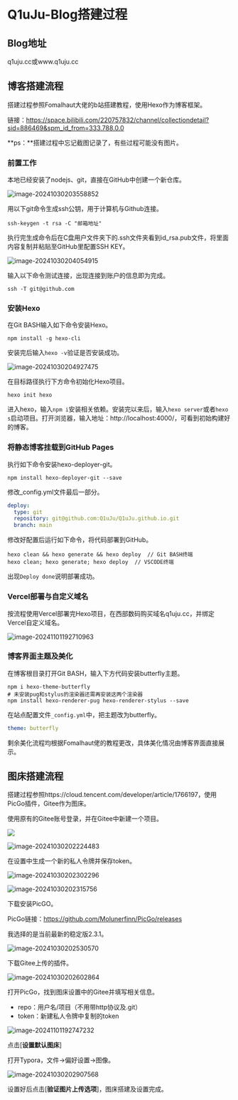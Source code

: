 <meta name="referrer" content="no-referrer" />

# Q1uJu-Blog搭建过程

## Blog地址

q1uju.cc或www.q1uju.cc

## 博客搭建流程

搭建过程参照Fomalhaut大佬的b站搭建教程，使用Hexo作为博客框架。

链接：https://space.bilibili.com/220757832/channel/collectiondetail?sid=886469&spm_id_from=333.788.0.0

**ps：**搭建过程中忘记截图记录了，有些过程可能没有图片。

### 前置工作

本地已经安装了nodejs、git，直接在GitHub中创建一个新仓库。

![image-20241030203558852](https://gitee.com/Q1uJu/picture_bed/raw/master/image-20241030203558852.png)

用以下git命令生成ssh公钥，用于计算机与Github连接。

```shell
ssh-keygen -t rsa -C "邮箱地址"
```

执行完生成命令后在C盘用户文件夹下的.ssh文件夹看到id_rsa.pub文件，将里面内容复制并粘贴至GitHub里配置SSH KEY。

![image-20241030204054915](https://gitee.com/Q1uJu/picture_bed/raw/master/image-20241030204054915.png)

输入以下命令测试连接，出现连接到账户的信息即为完成。

```shell
ssh -T git@github.com
```

### 安装Hexo

在Git BASH输入如下命令安装Hexo。

```shell
npm install -g hexo-cli
```

安装完后输入`hexo -v`验证是否安装成功。

![image-20241030204927475](https://gitee.com/Q1uJu/picture_bed/raw/master/image-20241030204927475.png)

在目标路径执行下方命令初始化Hexo项目。

```shell
hexo init hexo
```

进入hexo，输入`npm i`安装相关依赖。安装完以来后，输入`hexo server`或者`hexo s`启动项目。打开浏览器，输入地址：http://localhost:4000/，可看到初始构建好的博客。

### 将静态博客挂载到GitHub Pages

执行如下命令安装hexo-deployer-git。

```shell
npm install hexo-deployer-git --save
```

修改_config.yml文件最后一部分。

```yaml
deploy:
  type: git
  repository: git@github.com:Q1uJu/Q1uJu.github.io.git
  branch: main
```

修改好配置后运行如下命令，将代码部署到GitHub。

```shell
hexo clean && hexo generate && hexo deploy  // Git BASH终端
hexo clean; hexo generate; hexo deploy  // VSCODE终端
```

出现`Deploy done`说明部署成功。

### Vercel部署与自定义域名

按流程使用Vercel部署完Hexo项目，在西部数码购买域名q1uju.cc，并绑定Vercel自定义域名。

![image-20241101192710963](https://gitee.com/Q1uJu/picture_bed/raw/master/image-20241101192710963.png)

### 博客界面主题及美化

在博客根目录打开Git BASH，输入下方代码安装butterfly主题。

```shell
npm i hexo-theme-butterfly
# 未安装pug和stylus的渲染器还需再安装这两个渲染器
npm install hexo-renderer-pug hexo-renderer-stylus --save
```

在站点配置文件`_config.yml`中，把主题改为butterfly。

```yaml
theme: butterfly
```

剩余美化流程均根据Fomalhaut佬的教程更改，具体美化情况由博客界面直接展示。

## 图床搭建流程

搭建过程参照https://cloud.tencent.com/developer/article/1766197，使用PicGo插件，Gitee作为图床。

使用原有的Gitee账号登录，并在Gitee中新建一个项目。

![](https://gitee.com/Q1uJu/picture_bed/raw/master/image-20241030202224483.png)

![image-20241030202224483](https://gitee.com/Q1uJu/picture_bed/raw/master/image-20241030202224483.png)

在设置中生成一个新的私人令牌并保存token。

![image-20241030202302296](https://gitee.com/Q1uJu/picture_bed/raw/master/image-20241030202302296.png)

![image-20241030202315756](https://gitee.com/Q1uJu/picture_bed/raw/master/image-20241030202315756.png)

下载安装PicGO。

PicGo链接：https://github.com/Molunerfinn/PicGo/releases

我选择的是当前最新的稳定版2.3.1。

![image-20241030202530570](https://gitee.com/Q1uJu/picture_bed/raw/master/image-20241030202530570.png)

下载Gitee上传的插件。

![image-20241030202602864](https://gitee.com/Q1uJu/picture_bed/raw/master/image-20241030202602864.png)

打开PicGo，找到图床设置中的Gitee并填写相关信息。

- repo：用户名/项目（不用带http协议及.git）
- token：新建私人令牌中复制的token

![image-20241101192747232](https://gitee.com/Q1uJu/picture_bed/raw/master/image-20241101192747232.png)

点击[**设置默认图床**]

打开Typora，文件->偏好设置->图像。

![image-20241030202907568](https://gitee.com/Q1uJu/picture_bed/raw/master/image-20241030202907568.png)

设置好后点击[**验证图片上传选项**]，图床搭建及设置完成。
